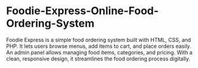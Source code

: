 # Foodie-Express-Online-Food-Ordering-System
Foodie Express is a simple food ordering system built with HTML, CSS, and PHP. It lets users browse menus, add items to cart, and place orders easily. An admin panel allows managing food items, categories, and pricing. With a clean, responsive design, it streamlines the food ordering process digitally.

